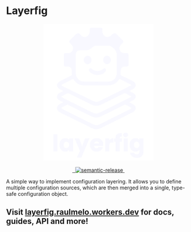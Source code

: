 # Layerfig

<p align="center">
  <img src="./docs/src/assets/logo-bottom-text.svg" width="300">

  <p align="center">
    <a href="https://www.npmjs.com/package/@layerfig/config" target="\_parent">
      <img alt="" src="https://img.shields.io/npm/dm/@layerfig/config.svg" />
    </a>
    <a
      href="https://bundlejs.com/?q=%40layerfig%2Fconfig&config=%7B%22esbuild%22%3A%7B%22external%22%3A%5B%22json5%22%2C%22lodash-es%22%2C%22yaml%22%5D%7D%7D&badge="
      target="\_parent"
    >
      <img
        alt=""
        src="https://deno.bundlejs.com/badge?config=%7B%22esbuild%22%3A%7B%22external%22%3A%5B%22json5%22%2C%22lodash-es%22%2C%22yaml%22%5D%7D%7D&q=%40layerfig%2Fconfig"
      />
    </a>
    <a href="#badge">
      <img
        alt="semantic-release"
        src="https://img.shields.io/badge/%20%20%F0%9F%93%A6%F0%9F%9A%80-semantic--release-e10079.svg"
      />
    </a>
    <a href="https://github.com/raulfdm/layerfig/" target="\_parent">
      <img
        alt=""
        src="https://img.shields.io/github/stars/raulfdm/layerfig.svg?style=social&label=Star"
      />
    </a>
  </p>
</figure>

A simple way to implement configuration layering. It allows you to define multiple configuration sources, which are then merged into a single, type-safe configuration object.

## Visit [layerfig.raulmelo.workers.dev](layerfig.raulmelo.workers.dev) for docs, guides, API and more!
